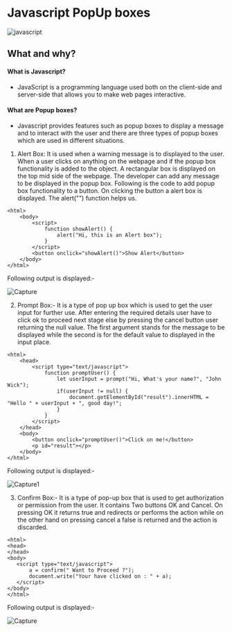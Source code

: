 # Javascript PopUp boxes
![javascript](https://user-images.githubusercontent.com/70684116/140647246-db83c486-a502-4c05-aac5-6d6960183875.png)


## What and why?
#### What is Javascript?
- JavaScript is a programming language used both on the client-side and server-side that allows you to make web pages interactive.
#### What are Popup boxes?
- Javascript provides features such as popup boxes to display a message and to interact with the user and there are three types of popup boxes which are used in different situations.
1. Alert Box: It is used when a warning message is to displayed to the user. When a user clicks on anything on the webpage and if the popup box functionality is added to the object. A rectangular box is displayed on the top mid side of the webpage. The developer can add any message to be displayed in the popup box. Following is the code to add popup box functionality to a button. On clicking the button a alert box is displayed. The alert("") function helps us.
```
<html>
    <body>
        <script>
            function showAlert() {
                alert("Hi, this is an Alert box");
            }
        </script>
        <button onclick="showAlert()">Show Alert</button>
    </body>
</html>

```
Following output is displayed:-

![Capture](https://user-images.githubusercontent.com/70684116/140647510-9f437947-af4a-43e7-b744-17d753ef14ad.PNG)


2. Prompt Box:- It is a type of pop up box which is used to get the user input for further use. After entering the required details user have to click ok to proceed next stage else by pressing the cancel button user returning the null value. The first argument stands for the message to be displayed while the second is for the default value to displayed in the input place.
```
<html>
    <head>
        <script type="text/javascript">
            function promptUser() {
                let userInput = prompt("Hi, What's your name?", "John Wick");
                if(userInput != null) {
                    document.getElementById("result").innerHTML = "Hello " + userInput + ", good day!";
                }
            }
        </script>
    </head>
    <body>
        <button onclick="promptUser()">Click on me!</button>
        <p id="result"></p>
    </body>
</html>
```

Following output is displayed:-


![Capture1](https://user-images.githubusercontent.com/70684116/140647791-a3080f6a-c125-4eb1-bb80-5ab7d8c09a9d.PNG)

  3. Confirm Box:- It is a type of pop-up box that is used to get authorization or permission from the user. It contains Two buttons OK and Cancel. On pressing OK it returns true and redirects or performs the action while on the other hand on pressing cancel a false is returned and the action is discarded.
  
 ```
 <html>
<head>
</head>
<body>
    <script type="text/javascript">
        a = confirm(" Want to Proceed ?");
        document.write("Your have clicked on : " + a);
    </script>
</body>
</html>
 ```
Following output is displayed:-

![Capture](https://user-images.githubusercontent.com/70684116/140647697-fb587628-ea21-4b11-bf15-5569ea6566ea.PNG)
